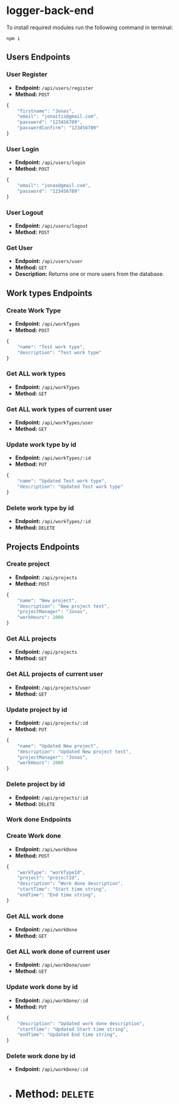 # logger-back-end

To install required modules run the following command in terminal:

`npm i`

## Users Endpoints

### User Register

- **Endpoint:** `/api/users/register`
- **Method:** `POST`

```js
{
    "firstname": "Jonas",
    "email": "jonaitis@gmail.com",
    "password": "123456789",
    "passwordConfirm": "123456789"
}
```

### User Login

- **Endpoint:** `/api/users/login`
- **Method:** `POST`

```js
{
    "email": "jonas@gmail.com",
    "password": "123456789"
}
```

### User Logout

- **Endpoint:** `/api/users/logout`
- **Method:** `POST`

### Get User

- **Endpoint:** `/api/users/user`
- **Method:** `GET`
- **Description:** Returns one or more users from the database.

## Work types Endpoints

### Create Work Type

- **Endpoint:** `/api/workTypes`
- **Method:** `POST`

```js
{
    "name": "Test work type",
    "description": "Test work type"
}
```

### Get ALL work types

- **Endpoint:** `/api/workTypes`
- **Method:** `GET`

### Get ALL work types of current user

- **Endpoint:** `/api/workTypes/user`
- **Method:** `GET`

### Update work type by id

- **Endpoint:** `/api/workTypes/:id`
- **Method:** `PUT`

```js
{
    "name": "Updated Test work type",
    "description": "Updated Test work type"
}
```

### Delete work type by id

- **Endpoint:** `/api/workTypes/:id`
- **Method:** `DELETE`

## Projects Endpoints

### Create project

- **Endpoint:** `/api/projects`
- **Method:** `POST`

```js
{
    "name": "New project",
    "description": "New project test",
    "projectManager": "Jonas",
    "workHours": 1000
}
```

### Get ALL projects

- **Endpoint:** `/api/projects`
- **Method:** `GET`

### Get ALL projects of current user

- **Endpoint:** `/api/projects/user`
- **Method:** `GET`

### Update project by id

- **Endpoint:** `/api/projects/:id`
- **Method:** `PUT`

```js
{
    "name": "Updated New project",
    "description": "Updated New project test",
    "projectManager": "Jonas",
    "workHours": 2000
}
```

### Delete project by id

- **Endpoint:** `/api/projects/:id`
- **Method:** `DELETE`

### Work done Endpoints

### Create Work done

- **Endpoint:** `/api/workDone`
- **Method:** `POST`

```js
{
    "workType": "workTypeId",
    "project": "projectId",
    "description": "Work done description",
    "startTime": "Start time string",
    "endTime": "End time string",
}
```

### Get ALL work done

- **Endpoint:** `/api/workDone`
- **Method:** `GET`

### Get ALL work done of current user

- **Endpoint:** `/api/workDone/user`
- **Method:** `GET`

### Update work done by id

- **Endpoint:** `/api/workDone/:id`
- **Method:** `PUT`

```js
{
    "description": "Updated work done description",
    "startTime": "Updated Start time string",
    "endTime": "Updated End time string",
}
```

### Delete work done by id

- **Endpoint:** `/api/workDone/:id`
- # **Method:** `DELETE`
